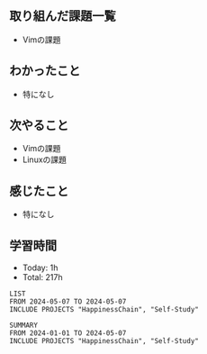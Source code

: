 ## 取り組んだ課題一覧
- Vimの課題
## わかったこと
- 特になし
## 次やること
- Vimの課題
- Linuxの課題
## 感じたこと
- 特になし
## 学習時間
- Today: 1h
- Total: 217h

```toggl
LIST
FROM 2024-05-07 TO 2024-05-07
INCLUDE PROJECTS "HappinessChain", "Self-Study"
```
```toggl
SUMMARY
FROM 2024-01-01 TO 2024-05-07
INCLUDE PROJECTS "HappinessChain", "Self-Study"
```
